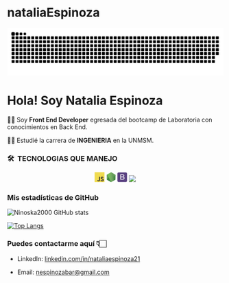 # nataliaEspinoza

![github contribution grid snake animation](https://raw.githubusercontent.com/platane/platane/output/github-contribution-grid-snake.svg)



# Hola! Soy Natalia  Espinoza


👩‍💻 Soy **Front End Developer** egresada del bootcamp de Laboratoria con conocimientos en Back End.

👩‍🎓 Estudié la carrera de **INGENIERIA** en la UNMSM. 


### 🛠 &nbsp;TECNOLOGIAS QUE MANEJO 

<p align="center">
<code><img height="23" src="https://raw.githubusercontent.com/github/explore/80688e429a7d4ef2fca1e82350fe8e3517d3494d/topics/javascript/javascript.png"></code>
<code><img height="23" src="https://raw.githubusercontent.com/github/explore/80688e429a7d4ef2fca1e82350fe8e3517d3494d/topics/nodejs/nodejs.png"></code>
<code><img height="23" src="https://raw.githubusercontent.com/devicons/devicon/master/icons/bootstrap/bootstrap-plain.svg"></code>
<code><img height="23" src="https://www.vectorlogo.zone/logos/figma/figma-icon.svg"></code>
  



### Mis estadísticas de GitHub

![Ninoska2000 GitHub stats](https://github-readme-stats.vercel.app/api?username=NINOSKA2000&theme=synthwave&show_icons=true)

[![Top Langs](https://github-readme-stats.vercel.app/api/top-langs/?username=NINOSKA2000&layout=compact&theme=buefy)](https://github.com/nataliaEspinoza/github-readme-stats)


### Puedes contactarme aquí 👇🏻

* LinkedIn: [linkedin.com/in/nataliaespinoza21](https://www.linkedin.com/in/nataliaespinoza21/)

* Email: nespinozabar@gmail.com



